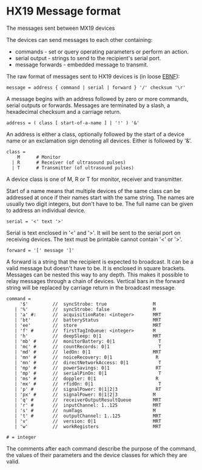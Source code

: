 # HX19 Message format

The messages sent between MX19 devices

The devices can send messages to each other containing:

  - commands - set or query operating parameters or perform an action.
  - serial output - strings to send to the recipient's serial port.
  - message forwards - embedded message to transmit.

The raw format of messages sent to HX19 devices is (in loose [EBNF](https://en.wikipedia.org/wiki/Extended_Backus%E2%80%93Naur_Form)):

    message = address { command | serial | forward } '/' checksum '\r'

A message begins with an address followed by zero or more commands, serial outputs or forwards. Messages are terminated
by a slash, a hexadecimal checksum and a carriage return.

    address = ( class [ start-of-a-name ] | '!' ) '&'

An address is either a class, optionally followed by the start of a device name or an exclamation sign denoting all
devices. Either is followed by '&'.

    class =
        M      # Monitor
      | R      # Receiver (of ultrasound pulses)
      | T      # Transmitter (of ultrasound pulses)

A device class is one of M, R or T for monitor, receiver and transmitter.

Start of a name means that multiple devices of the same class can be addressed at once if their names start with the
same string. The names are usually two digit integers, but don't have to be. The full name can be given to address
an individual device.

    serial = '<' text '>'

Serial is text enclosed in '<' and '>'. It will be sent to the serial port on receiving devices. The text must be
printable cannot contain '<' or '>'.

    forward = '[' message ']'

A forward is a string that the recipient is expected to broadcast. It can be a valid message but doesn't have to be.
It is enclosed in square brackets. Messages can be nested this way to any depth. This makes it possible to relay
messages through a chain of devices. Vertical bars in the forward string will be replaced by carriage return in the
broadcast message.

    command =
         '$'         //  syncStrobe: true                 M
       | '%'         //  syncStrobe: false                M
       | 'a' #:      //  acquisitionRate: <integer>       MRT
       | 'bt'        //  batteryStatus                    MRT
       | 'ee'        //  store                            MRT
       | 'f' #       //  firstTagInQueue: <integer>       M
       | 'h'         //  deepSleep: 0|1                   MRT
       | 'mb' #      //  monitorBattery: 0|1                T
       | 'mc' #      //  countRecords: 0|1                  T
       | 'md' #      //  ledOn: 0|1                       MRT
       | 'mn' #      //  noiceRecovery: 0|1                R
       | 'mn' #      //  directNetworkAccess: 0|1           T
       | 'mp' #      //  powerSavings: 0|1                 RT
       | 'mp' #      //  serialPinOn: 0|1                   T
       | 'ms' #      //  doppler: 0|1                      R
       | 'mx' #      //  rfidOn: 0|1                        T
       | 'p' #       //  signalPower: 0|1|2|3              RT
       | 'px' #      //  signalPower: 0|1|2|3             M
       | 'q' #       //  receiverOutputResultQueue        MRT
       | 'r' #       //  inputChannel: 1..125             MRT
       | 's' #       //  numTags                          M
       | 't' #       //  outputChannel: 1..125            MRT
       | 'v'         //  version: 0|1                     MRT
       | 'w'         //  workRegisters                    MRT

    # = integer

The comments after each command describe the purpose of the command, the values of their parameters and the device
classes for which they are valid.
